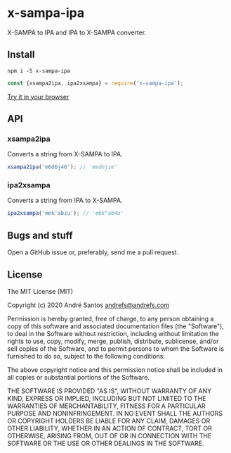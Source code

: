# x-sampa-ipa

X-SAMPA to IPA and IPA to X-SAMPA converter.

## Install

```shell
npm i -S x-sampa-ipa
```

```js
const {xsampa2ipa, ipa2xsampa} = require('x-sampa-ipa');
```

[Try it in your browser](https://npm.runkit.com/x-sampa-ipa)


## API

### xsampa2ipa

Converts a string from X-SAMPA to IPA.

```js
xsampa2ipa('m6d6j46'); // 'mɐdɐjɾɐ'
```

### ipa2xsampa

Converts a string from IPA to X-SAMPA.

```js
ipa2xsampa('mɐkˈabɾu'); // 'm6k"ab4u'
```


## Bugs and stuff

Open a GitHub issue or, preferably, send me a pull request.

## License

The MIT License (MIT)

Copyright (c) 2020 André Santos <andrefs@andrefs.com>

Permission is hereby granted, free of charge, to any person obtaining a copy of
this software and associated documentation files (the "Software"), to deal in
the Software without restriction, including without limitation the rights to
use, copy, modify, merge, publish, distribute, sublicense, and/or sell copies of
the Software, and to permit persons to whom the Software is furnished to do so,
subject to the following conditions:

The above copyright notice and this permission notice shall be included in all
copies or substantial portions of the Software.

THE SOFTWARE IS PROVIDED "AS IS", WITHOUT WARRANTY OF ANY KIND, EXPRESS OR
IMPLIED, INCLUDING BUT NOT LIMITED TO THE WARRANTIES OF MERCHANTABILITY, FITNESS
FOR A PARTICULAR PURPOSE AND NONINFRINGEMENT. IN NO EVENT SHALL THE AUTHORS OR
COPYRIGHT HOLDERS BE LIABLE FOR ANY CLAIM, DAMAGES OR OTHER LIABILITY, WHETHER
IN AN ACTION OF CONTRACT, TORT OR OTHERWISE, ARISING FROM, OUT OF OR IN
CONNECTION WITH THE SOFTWARE OR THE USE OR OTHER DEALINGS IN THE SOFTWARE.
